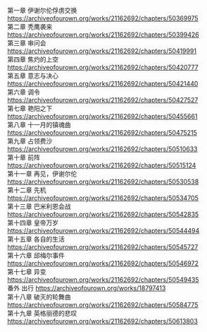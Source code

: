 第一章 伊谢尔伦俘虏交换 https://archiveofourown.org/works/21162692/chapters/50369975                                                    
第二章 秃鹰袭来 https://archiveofourown.org/works/21162692/chapters/50399426                                                           
第三章 审问会 https://archiveofourown.org/works/21162692/chapters/50419991                                                         
第四章 焦灼的上空 https://archiveofourown.org/works/21162692/chapters/50420777                                                     
第五章 意志与决心 https://archiveofourown.org/works/21162692/chapters/50421440                                                        
第六章 调令 https://archiveofourown.org/works/21162692/chapters/50427527                                                         
第七章 艳阳之下 https://archiveofourown.org/works/21162692/chapters/50455661                                                      
第八章 十一月的镇魂曲 https://archiveofourown.org/works/21162692/chapters/50475215                                                     
第九章 占领费沙 https://archiveofourown.org/works/21162692/chapters/50510633                                                         
第十章 前阵 https://archiveofourown.org/works/21162692/chapters/50515124                                                          
第十一章 再见，伊谢尔伦 https://archiveofourown.org/works/21162692/chapters/50530538                                                      
第十二章 先机 https://archiveofourown.org/works/21162692/chapters/50534705                                                              
第十三章 巴米利恩会战 https://archiveofourown.org/works/21162692/chapters/50542835                                                      
第十四章 皇帝万岁 https://archiveofourown.org/works/21162692/chapters/50544494                                                       
第十五章 各自的生活 https://archiveofourown.org/works/21162692/chapters/50545727                                                       
第十六章 邱梅尔事件 https://archiveofourown.org/works/21162692/chapters/50546972                                                       
第十七章 异变 https://archiveofourown.org/works/21162692/chapters/50549435                                                          
番外 出行 https://archiveofourown.org/works/18797413                                                                                   
第十八章 破灭的轮舞曲 https://archiveofourown.org/works/21162692/chapters/50584775                                                        
第十九章 英格丽德的悲叹 https://archiveofourown.org/works/21162692/chapters/50613803
